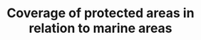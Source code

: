 ---
actual_indicator_available: Percent of U.S waters in an MPA
actual_indicator_available_description: Percent of U.S. marine waters in a natural
  or cultural heritage marine protected area
comments_and_limitations: Based on national scale GIS-based area calculations (using
  the World Eckert IV projection, an equal-area pseudocylindrical map projection).
computation_units: Percent
data_non_statistical: false
date_metadata_updated: November 2017
date_of_national_source_publication: Fall 2017
disaggregation_geography: 'National '
goal_meta_link: http://unstats.un.org/sdgs/files/metadata-compilation/Metadata-Goal-14.pdf
graph_title: Percent of U.S. marine waters in a natural or cultural heritage marine
  protected area
graph_type: line
has_metadata: true
indicator: 14.5.1
indicator_definition: "Definition The percentage of marine sites contributing significantly\
  \ to the global persistence of biodiversity that are wholly covered by designated\
  \ protected areas. It is a thematic disaggregation of the multi-purpose indicator\
  \ for protected area coverage of important sites. Concepts Protected areas, as defined\
  \ by the International Union for Conservation of Nature (IUCN), are clearly defined\
  \ geographical spaces, recognized, dedicated and managed, through legal or other\
  \ effective means, to achieve the long-term conservation of nature with associated\
  \ ecosystem services and cultural values. Importantly, a variety of specific management\
  \ objectives are recognised within this definition, spanning conservation, restoration,\
  \ and sustainable use: \tCategory Ia: Strict nature reserve \tCategory Ib: Wilderness\
  \ area \tCategory II: National park \tCategory III: Natural monument or feature\
  \ \tCategory IV: Habitat/species management area \tCategory V: Protected landscape/seascape\
  \ \tCategory VI: Protected area with sustainable use of natural resources The status\
  \ \"designated\" is attributed to a protected area when the corresponding authority,\
  \ according to national legislation or common practice (e.g., by means of an executive\
  \ decree or the like), officially endorses a document of designation. The designation\
  \ must be made for the purpose of biodiversity conservation, not de facto protection\
  \ arising because of some other activity (e.g., military). Sites contributing significantly\
  \ to the global persistence of biodiversity are identified following globally standard\
  \ criteria applied at national levels. Two variants of these standard criteria have\
  \ been applied in all countries to date. The first is for the identification of\
  \ Important Bird & Biodiversity Areas (IBAs), that is, sites contributing significantly\
  \ to the global persistence of biodiversity, identified using data on birds, of\
  \ which >12,000 sites in total have been identified from all of the world's countries.\
  \ The second is for the identification of Alliance for Zero Extinction sites (AZEs),\
  \ that is, sites holding effectively the entire population of at least one species\
  \ assessed as Critically Endangered or Endangered on The IUCN Red List of Threatened\
  \ Species. In total, 587 AZE sites have been identified for 920 species of mammals,\
  \ birds, amphibians, reptiles, conifers, and reef-building corals. A global standard\
  \ for the identification of key biodiversity areas (KBAs) unifying these approaches\
  \ along with other mechanisms for identification of important sites for other species\
  \ and ecosystems is in the final stages of development and anticipated to be in\
  \ place by the end of 2015. Marine sites are defined as those identified for marine\
  \ species or ecosystems, as documented in the IUCN Red List Habitats Classification\
  \ Scheme."
indicator_name: Coverage of protected areas in relation to marine areas
indicator_sort_order: 14-05-01
indicator_variable: coverage_protected_marine
layout: indicator
method_of_computation: The indicator is computed by dividing the total number of KBAs
  wholly covered by protected areas by the total number of KBAs in each country, and
  multiplying by 100. 'Wholly protected' is defined as >98% coverage to allow for
  resolution and digitisation errors in the underlying spatial datasets.
national_geographical_coverage: United States
periodicity: Annual, as needed
permalink: /14-5-1/
published: true
rationale_interpretation: "The safeguard of important sites is vital for stemming\
  \ the decline in biodiversity. The establishment of protected areas is an important\
  \ mechanism for achieving this aim, and this indicator serves as a means of measuring\
  \ progress toward the conservation, restoration and sustainable use of marine ecosystems\
  \ and their services, in line with obligations under international agreements. Importantly,\
  \ it is not restricted to any single marine ecosystem type, and so faithfully reflects\
  \ the intent of SDG target 14.2. \nLevels of access to protected areas vary among\
  \ the protected area management categories. Some areas, such as scientific reserves,\
  \ are maintained in their natural state and closed to any other use. Others are\
  \ used for recreation or tourism, or even open for the sustainable extraction of\
  \ natural resources. \nIn addition to protecting biodiversity, protected areas have\
  \ become places of high social and economic value: supporting local livelihoods;\
  \ protecting watersheds from erosion; harbouring an untold wealth of genetic resources;\
  \ supporting thriving recreation and tourism industries; providing for science,\
  \ research and education; and forming a basis for cultural and other non-material\
  \ values. \nThis indicator adds meaningful information to, complements and builds\
  \ from traditionally reported simple statistics of territorial area covered by protected\
  \ areas, computed by dividing the total protected area within a country by the total\
  \ territorial area of the country and multiplying by 100. Such percentage area coverage\
  \ statistics do not recognise the extreme variation of biodiversity importance over\
  \ space, and so risk generating perverse outcomes through the protection of areas\
  \ which are large at the expense of those which require protection."
reporting_status: complete
scheduled_update_by_national_source: Annual, as needed
sdg_goal: 14
source_active_1: true
source_agency_staff_email_1: mpainventory@noaa.gov
source_agency_staff_name_1: NOAA Marine Protected Areas Center
source_agency_survey_dataset_1: NOAA MPA Inventory
source_notes_1: null
source_organisation_1: NOAA MPA Inventory
source_title_1: null
source_url_1: https://marineprotectedareas.noaa.gov/dataanalysis/mpainventory/
target: By 2020, conserve at least 10 per cent of coastal and marine areas, consistent
  with national and international law and based on the best available scientific information.
target_id: '14.5'
title: Coverage of protected areas in relation to marine areas
un_custodial_agency: 'UNEP-WCMC, UNEP (Partnering Agencies: Ramsar)'
un_designated_tier: '1'
us_method_of_computation: Area coverage of all U.S. natural and cultural heritage
  MPAs relative to total area of U.S. marine waters Including bays, estauries and
  Great Lakes).  Protected areas that include terrestrial areas are clipped to include
  only marine portion in area statistics.
variable_description: null
variable_notes: null
---